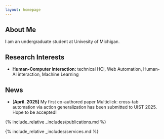 ```yaml
---
layout: homepage
---
```


## About Me

I am an undergraduate student at Univesity of Michigan. 

## Research Interests

- **Human-Computer Interaction:** technical HCI, Web Automation, Human-AI interaction, Machine Learning

## News

- **[April. 2025]** My first co-authored paper Multiclick: cross-tab automation via action generalization has been submitted to UIST 2025. Hope to be accepted!

{% include_relative _includes/publications.md %}

{% include_relative _includes/services.md %}
